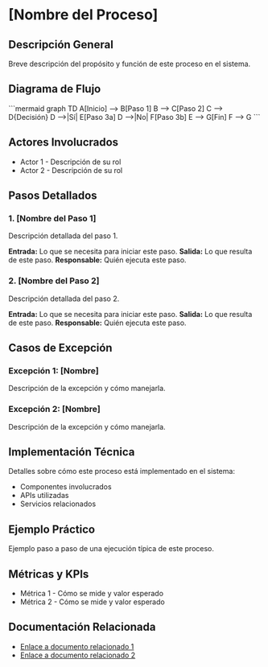 # [Nombre del Proceso]

## Descripción General

Breve descripción del propósito y función de este proceso en el sistema.

## Diagrama de Flujo

\`\`\`mermaid
graph TD
    A[Inicio] --> B[Paso 1]
    B --> C[Paso 2]
    C --> D{Decisión}
    D -->|Sí| E[Paso 3a]
    D -->|No| F[Paso 3b]
    E --> G[Fin]
    F --> G
\`\`\`

## Actores Involucrados

* Actor 1 - Descripción de su rol
* Actor 2 - Descripción de su rol

## Pasos Detallados

### 1. [Nombre del Paso 1]

Descripción detallada del paso 1.

**Entrada:** Lo que se necesita para iniciar este paso.
**Salida:** Lo que resulta de este paso.
**Responsable:** Quién ejecuta este paso.

### 2. [Nombre del Paso 2]

Descripción detallada del paso 2.

**Entrada:** Lo que se necesita para iniciar este paso.
**Salida:** Lo que resulta de este paso.
**Responsable:** Quién ejecuta este paso.

## Casos de Excepción

### Excepción 1: [Nombre]

Descripción de la excepción y cómo manejarla.

### Excepción 2: [Nombre]

Descripción de la excepción y cómo manejarla.

## Implementación Técnica

Detalles sobre cómo este proceso está implementado en el sistema:

* Componentes involucrados
* APIs utilizadas
* Servicios relacionados

## Ejemplo Práctico

Ejemplo paso a paso de una ejecución típica de este proceso.

## Métricas y KPIs

* Métrica 1 - Cómo se mide y valor esperado
* Métrica 2 - Cómo se mide y valor esperado

## Documentación Relacionada

* [Enlace a documento relacionado 1](ruta/al/documento1.md)
* [Enlace a documento relacionado 2](ruta/al/documento2.md)
